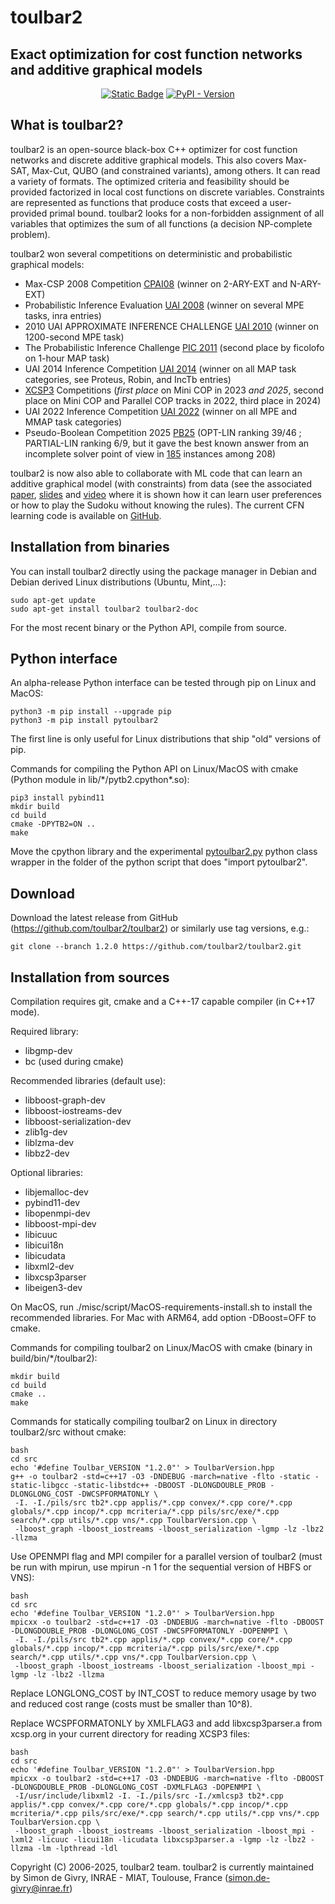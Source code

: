 # toulbar2
## Exact optimization for cost function networks and additive graphical models 

<div align="center">
    
[![Static Badge](https://img.shields.io/badge/master-%22%22?logo=github&label=latest)](https://github.com/toulbar2/toulbar2/tree/master)
[![PyPI - Version](https://img.shields.io/pypi/v/pytoulbar2?logo=python&label=pytoulbar2)](https://pypi.org/project/pytoulbar2)
</div>

<!-- ![GitHub Release](https://img.shields.io/github/v/release/toulbar2/toulbar2?label=toulbar2) -->

<!-- (_README_1)= -->
## What is toulbar2? 

toulbar2 is an open-source black-box C++ optimizer for cost function
networks and discrete additive graphical models. This also covers Max-SAT, Max-Cut, QUBO (and constrained variants), among others. It can read a variety
of formats. The optimized criteria and feasibility should be provided
factorized in local cost functions on discrete variables. Constraints
are represented as functions that produce costs that exceed a
user-provided primal bound. toulbar2 looks for a non-forbidden assignment 
of all variables that optimizes the sum of all functions (a decision 
NP-complete problem).

toulbar2 won several competitions on deterministic and probabilistic
graphical models:

* Max-CSP 2008 Competition [CPAI08][cpai08] (winner on 2-ARY-EXT and N-ARY-EXT)
* Probabilistic Inference Evaluation [UAI 2008][uai2008] (winner on several MPE tasks, inra entries)
* 2010 UAI APPROXIMATE INFERENCE CHALLENGE [UAI 2010][uai2010] (winner on 1200-second MPE task)
* The Probabilistic Inference Challenge [PIC 2011][pic2011] (second place by ficolofo on 1-hour MAP task)
* UAI 2014 Inference Competition [UAI 2014][uai2014] (winner on all MAP task categories, see Proteus, Robin, and IncTb entries)
* [XCSP3][xcsp] Competitions (*first place* on Mini COP in 2023 *and 2025*, second place on Mini COP and Parallel COP tracks in 2022, third place in 2024)
* UAI 2022 Inference Competition [UAI 2022][uai2022] (winner on all MPE and MMAP task categories)
* Pseudo-Boolean Competition 2025 [PB25][pbo25] (OPT-LIN ranking 39/46 ; PARTIAL-LIN ranking 6/9, but it gave the best known answer from an incomplete solver point of view in [185][partiallin25] instances among 208)

[cpai08]: http://www.cril.univ-artois.fr/CPAI08
[uai2008]: http://graphmod.ics.uci.edu/uai08/Evaluation/Report
[uai2010]: http://www.cs.huji.ac.il/project/UAI10/summary.php
[pic2011]: http://www.cs.huji.ac.il/project/PASCAL/board.php
[uai2014]: https://personal.utdallas.edu/~vibhav.gogate/uai14-competition/leaders.html 
[xcsp]: https://xcsp.org/competitions
[uai2022]: https://uaicompetition.github.io/uci-2022/results/final-leader-board
[pbo25]: https://www.cril.univ-artois.fr/PB25
[partiallin25]: https://www.cril.univ-artois.fr/PB25/results/globalbybench.php?idev=118&idcat=119

toulbar2 is now also able to collaborate with ML code that can learn
an additive graphical model (with constraints) from data (see the
associated
[paper](https://miat.inrae.fr/schiex/Export/Pushing_Data_in_your_CP_model.pdf),
[slides](https://miat.inrae.fr/schiex/Export/Pushing_Data_in_your_CP_model-Slides.pdf)
and [video](https://www.youtube.com/watch?v=IpUr6KIEjMs) where it is
shown how it can learn user preferences or how to play the Sudoku
without knowing the rules). The current CFN learning code is available
on [GitHub](https://github.com/toulbar2/CFN-learn).

<!-- (_README_2)= -->
## Installation from binaries

You can install toulbar2 directly using the package manager in Debian
and Debian derived Linux distributions (Ubuntu, Mint,...):

    sudo apt-get update
    sudo apt-get install toulbar2 toulbar2-doc

For the most recent binary or the Python API, compile from source.

<!-- (_README_3)= -->
## Python interface

An alpha-release Python interface can be tested through pip on Linux and MacOS:

    python3 -m pip install --upgrade pip
    python3 -m pip install pytoulbar2

The first line is only useful for Linux distributions that ship "old" versions of pip.

Commands for compiling the Python API on Linux/MacOS with cmake (Python module in lib/\*/pytb2.cpython\*.so):

    pip3 install pybind11
    mkdir build
    cd build
    cmake -DPYTB2=ON ..
    make

Move the cpython library and the experimental [pytoulbar2.py](https://github.com/toulbar2/toulbar2/raw/master/pytoulbar2/pytoulbar2.py) python class wrapper in the folder of the python script that does "import pytoulbar2".

<!-- (_README_4)= -->
## Download

Download the latest release from GitHub
(https://github.com/toulbar2/toulbar2) or similarly use tag versions,
e.g.:

    git clone --branch 1.2.0 https://github.com/toulbar2/toulbar2.git

<!-- (_README_5)= -->
## Installation from sources

Compilation requires git, cmake and a C++-17 capable compiler (in C++17 mode). 

Required library:
* libgmp-dev
* bc (used during cmake)

Recommended libraries (default use):
* libboost-graph-dev
* libboost-iostreams-dev
* libboost-serialization-dev
* zlib1g-dev
* liblzma-dev
* libbz2-dev

Optional libraries:
* libjemalloc-dev
* pybind11-dev
* libopenmpi-dev
* libboost-mpi-dev
* libicuuc
* libicui18n
* libicudata
* libxml2-dev
* libxcsp3parser
* libeigen3-dev

On MacOS, run ./misc/script/MacOS-requirements-install.sh to install the recommended libraries. For Mac with ARM64, add option -DBoost=OFF to cmake.

Commands for compiling toulbar2 on Linux/MacOS with cmake (binary in build/bin/\*/toulbar2):

    mkdir build
    cd build
    cmake ..
    make

Commands for statically compiling toulbar2 on Linux in directory toulbar2/src without cmake:

    bash
    cd src
    echo '#define Toulbar_VERSION "1.2.0"' > ToulbarVersion.hpp
    g++ -o toulbar2 -std=c++17 -O3 -DNDEBUG -march=native -flto -static -static-libgcc -static-libstdc++ -DBOOST -DLONGDOUBLE_PROB -DLONGLONG_COST -DWCSPFORMATONLY \
     -I. -I./pils/src tb2*.cpp applis/*.cpp convex/*.cpp core/*.cpp globals/*.cpp incop/*.cpp mcriteria/*.cpp pils/src/exe/*.cpp search/*.cpp utils/*.cpp vns/*.cpp ToulbarVersion.cpp \
     -lboost_graph -lboost_iostreams -lboost_serialization -lgmp -lz -lbz2 -llzma

Use OPENMPI flag and MPI compiler for a parallel version of toulbar2 (must be run with mpirun, use mpirun -n 1 for the sequential version of HBFS or VNS):

    bash
    cd src
    echo '#define Toulbar_VERSION "1.2.0"' > ToulbarVersion.hpp
    mpicxx -o toulbar2 -std=c++17 -O3 -DNDEBUG -march=native -flto -DBOOST -DLONGDOUBLE_PROB -DLONGLONG_COST -DWCSPFORMATONLY -DOPENMPI \
     -I. -I./pils/src tb2*.cpp applis/*.cpp convex/*.cpp core/*.cpp globals/*.cpp incop/*.cpp mcriteria/*.cpp pils/src/exe/*.cpp search/*.cpp utils/*.cpp vns/*.cpp ToulbarVersion.cpp \
     -lboost_graph -lboost_iostreams -lboost_serialization -lboost_mpi -lgmp -lz -lbz2 -llzma

Replace LONGLONG_COST by INT_COST to reduce memory usage by two and reduced cost range (costs must be smaller than 10^8).

Replace WCSPFORMATONLY by XMLFLAG3 and add libxcsp3parser.a from xcsp.org in your current directory for reading XCSP3 files:

    bash
    cd src
    echo '#define Toulbar_VERSION "1.2.0"' > ToulbarVersion.hpp
    mpicxx -o toulbar2 -std=c++17 -O3 -DNDEBUG -march=native -flto -DBOOST -DLONGDOUBLE_PROB -DLONGLONG_COST -DXMLFLAG3 -DOPENMPI \
     -I/usr/include/libxml2 -I. -I./pils/src -I./xmlcsp3 tb2*.cpp applis/*.cpp convex/*.cpp core/*.cpp globals/*.cpp incop/*.cpp mcriteria/*.cpp pils/src/exe/*.cpp search/*.cpp utils/*.cpp vns/*.cpp ToulbarVersion.cpp \
     -lboost_graph -lboost_iostreams -lboost_serialization -lboost_mpi -lxml2 -licuuc -licui18n -licudata libxcsp3parser.a -lgmp -lz -lbz2 -llzma -lm -lpthread -ldl

Copyright (C) 2006-2025, toulbar2 team.
toulbar2 is currently maintained by Simon de Givry, INRAE - MIAT, Toulouse, France (simon.de-givry@inrae.fr)
